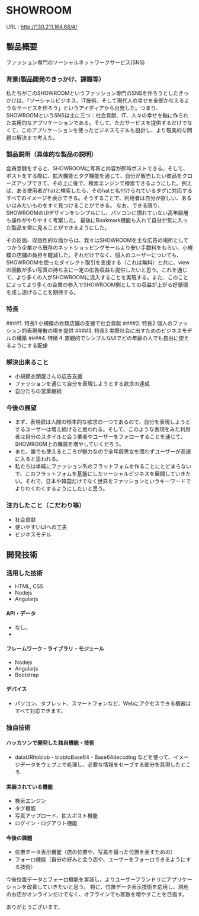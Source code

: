 # SHOWROOM
URL : http://130.211.164.68/#/

## 製品概要
ファッション専門のソーシャルネットワークサービス(SNS)
### 背景(製品開発のきっかけ、課題等）
私たちがこのSHOWROOMというファッション専門のSNSを作ろうとしたきっかけは、「ソーシャルビジネス、IT技術、そして現代人の幸せを全部かなえるようなサービスを作ろう」というアイディアから出発した。つまり、SHOWROOMというSNSは主に三つ：社会貢献、IT、人々の幸せを軸に作られた実用的なアプリケーションである。そして、ただサービスを提供するだけでなくて、このアプリケーションを使ったビジネスモデルも設計し、より現実的な問題の解決まで考えた。
### 製品説明（具体的な製品の説明）
会員登録をすると、SHOWROOMに写真と内容が即時ポストできる。そして、ポストをする際に、拡大機能とタグ機能を通じて、自分が販売したい商品をクローズアップできて、その上に後で、検索エンジンで検索できるようにした。例えば、ある使用者がhatと検索したら、そのhatと名付けられているタグに対応するすべてのイメージを表示できる。そうすることで、利用者は自分が欲しい、あるいはみたいものをすぐ見つけることができる。
なお、できる限り、SHOWROOMのUIデザインをシンプルにし、パソコンに慣れていない高年齢層も操作がやりやすく考案した。
最後にBookmark機能も入れて自分が気に入った製品を常に見ることができるようにした。

その反面、収益性的な面からは、我々はSHOWROOMを主な広告の場所としてつかう企業から既存のネットショッピングモールより安い手数料をもらい、小規模の店舗の負担を軽減した。それだけでなく、個人のユーザーについても、SHOWROOMを使ったダイレクト取引を支援する（これは無料）と共に、viewの回数が多い写真の持ち主に一定の広告収益も提供したいと思う。これを通じて、より多くの人がSHOWROOMに流入することを実現する。また、このことによってより多くの企業の参入でSHOWROOM側としての収益が上がる好循環を成し遂げることを期待する。
### 特長
####1. 特長1
小規模の衣類店舗の支援で社会貢献
####2. 特長2
個人のファッション的表現発散の場を提供
####3. 特長3
実際社会に出すためのビジネスモデルの構築
####4. 特徴４
直観的でシンプルなUIでどの年齢の人でも自由に使えるようにする配慮

### 解決出来ること
* 小規模衣類屋さんの広告支援
* ファッションを通じて自分を表現しようとする欲求の達成
* 自分たちの営業継続

### 今後の展望
* まず、表現欲は人間の根本的な欲求の一つであるので、自分を表現しようとするユーザーは増え続けると思われる。そして、このような表現をみた利用者は自分のスタイルと会う業者やユーザーをフォローすることを通じて、SHOWROOM上の購買を増やしていくだろう。
* また、誰でも使えるところが魅力なので全年齢男女を問わずユーザーが高速に入ると思われる。
* 私たちは単純にファッション系のフラットフォムを作ることにとどまらないで、このフラットフォムを基盤にしたソーシャルビジネスを展開していきたい。それで、日本や韓国だけでなく世界をファッションというキーワードでよりわくわくするようにしたいと思う。


### 注力したこと（こだわり等）
* 社会貢献
* 使いやすいUIへの工夫
* ビジネスモデル

## 開発技術
### 活用した技術
* HTML, CSS
* Nodejs
* Angularjs

#### API・データ
* なし。
* 

#### フレームワーク・ライブラリ・モジュール
* Nodejs
* Angularjs
* Bootstrap

#### デバイス
* パソコン、タブレット、スマートフォンなど、Webにアクセスできる機器はすべて対応できます。

### 独自技術
#### ハッカソンで開発した独自機能・技術
* dataURItoblob - blobtoBase64 - Base64decoding などを使って、イメージデータをウェブ上で処理し、必要な情報をセーブする部分を具現したところ

#### 実装されている機能
* 検索エンジン
* タグ機能
* 写真アップロード、拡大ポスト機能
* ログイン・ログアウト機能

#### 今後の課題
* 位置データ表示機能（店の位置や、写真を撮った位置を表すための）
* フォーロ機能（自分の好みと会う店や、ユーザーをフォーロできるようにする技術）

今後位置データとフォーロ機能を実装し、よりユーザーフランドリにアプリケーションを改善していきたいと思う。
特に、位置データ表示技術を応用し、現地のお店がオンラインだけでなく、オフラインでも客数を増やすことを目指す。

ありがとうございます。
